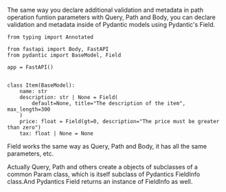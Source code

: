 The same way you declare additional validation and metadata in path operation funtion parameters with Query, Path and Body, you can declare validation and metadata inside of Pydantic models using Pydantic's Field.

```
from typing import Annotated

from fastapi import Body, FastAPI
from pydantic import BaseModel, Field

app = FastAPI()


class Item(BaseModel):
    name: str
    description: str | None = Field(
        default=None, title="The description of the item", max_length=300
    )
    price: float = Field(gt=0, description="The price must be greater than zero")
    tax: float | None = None

```

Field works the same way as Query, Path and Body, it has all the same parameters, etc.

Actually Query, Path and others create a objects of subclasses of a common Param class, which is itself subclass of Pydantics FieldInfo class.And Pydantics Field returns an instance of FieldInfo as well.